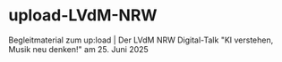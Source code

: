 # upload-LVdM-NRW
Begleitmaterial zum up:load | Der LVdM NRW Digital-Talk "KI verstehen, Musik neu denken!" am 25. Juni 2025
